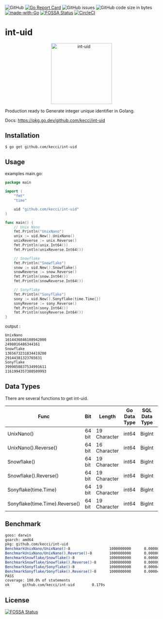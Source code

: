 ![GitHub](https://img.shields.io/github/license/kecci/int-uid)
[![Go Report Card](https://goreportcard.com/badge/github.com/kecci/int-uid)](https://goreportcard.com/report/github.com/kecci/int-uid)
![GitHub issues](https://img.shields.io/github/issues/kecci/int-uid)
![GitHub code size in bytes](https://img.shields.io/github/languages/code-size/kecci/int-uid)
[![made-with-Go](https://img.shields.io/badge/Made%20with-Go-1f425f.svg)](http://golang.org)
[![FOSSA Status](https://app.fossa.com/api/projects/git%2Bgithub.com%2Fkecci%2Fint-uid.svg?type=shield)](https://app.fossa.com/projects/git%2Bgithub.com%2Fkecci%2Fint-uid?ref=badge_shield)
[![CircleCI](https://circleci.com/gh/kecci/int-uid.svg?style=svg)](https://circleci.com/gh/kecci/int-uid)
# int-uid
<p align="center">
<img src="asset/int-uid.png" alt="int-uid"
	title="int-uid" width="200" height="200" />
</p>

Production ready to Generate integer unique identifier in Golang.

Docs: https://pkg.go.dev/github.com/kecci/int-uid

## Installation
```sh
$ go get github.com/kecci/int-uid
```

## Usage

examples main.go:

```go
package main

import (
	"fmt"
	"time"

	uid "github.com/kecci/int-uid"
)

func main() {
	// Unix Nano
	fmt.Println("UnixNano")
	unix := uid.New().UnixNano()
	unixReverse := unix.Reverse()
	fmt.Println(unix.Int64())
	fmt.Println(unixReverse.Int64())

	// Snowflake
	fmt.Println("Snowflake")
	snow := uid.New().Snowflake()
	snowReverse := snow.Reverse()
	fmt.Println(snow.Int64())
	fmt.Println(snowReverse.Int64())

	// Sonyflake
	fmt.Println("Sonyflake")
	sony := uid.New().Sonyflake(time.Time{})
	sonyReverse := sony.Reverse()
	fmt.Println(sony.Int64())
	fmt.Println(sonyReverse.Int64())
}

```

output :
```sh
UnixNano
1614436846108942000
2498016486344161
Snowflake
1365673231834419200
29144381323765631
Sonyflake
3999050837534991611
1161994357380509993
```

## Data Types
There are several functions to get int-uid.


| Func | Bit | Length | Go Data Type | SQL Data Type | Example |
| ---- | --- | ------ | ------------ | ------------- | ------- |
| UnixNano() | 64 bit | 19 Character | int64 | BigInt | 1614432967521585000 |
| UnixNano().Reverse() | 64 bit | 16 Character | int64 | BigInt | 1261257692344161 |
| Snowflake() | 64 bit | 19 Character | int64 | BigInt | 1365656963861450752 |
| Snowflake().Reverse() | 64 bit | 19 Character | int64 | BigInt | 2570541683696565631 |
| Sonyflake(time.Time) | 64 bit | 19 Character | int64 | BigInt | 3999050837534991611 |
| Sonyflake(time.Time).Reverse() | 64 bit | 19 Character | int64 | BigInt | 1161994357380509993 |

## Benchmark
```sh
goos: darwin
goarch: amd64
pkg: github.com/kecci/int-uid
BenchmarkUnixNano/UnixNano()-8          		1000000000      0.000001 ns/op      0 B/op      0 allocs/op
BenchmarkUnixNano/UnixNano().Reverse()-8        1000000000      0.000005 ns/op      0 B/op      0 allocs/op
BenchmarkSnowflake/Snowflake()-8                1000000000      0.000002 ns/op      0 B/op      0 allocs/op
BenchmarkSnowflake/Snowflake().Reverse()-8      1000000000      0.000002 ns/op      0 B/op      0 allocs/op
BenchmarkSonyflake/Sonyflake()-8                1000000000      0.000049 ns/op      0 B/op      0 allocs/op
BenchmarkSonyflake/Sonyflake().Reverse()-8      1000000000      0.000047 ns/op      0 B/op      0 allocs/op
PASS
coverage: 100.0% of statements
ok      github.com/kecci/int-uid        0.179s
```

## License
[![FOSSA Status](https://app.fossa.com/api/projects/git%2Bgithub.com%2Fkecci%2Fint-uid.svg?type=large)](https://app.fossa.com/projects/git%2Bgithub.com%2Fkecci%2Fint-uid?ref=badge_large)